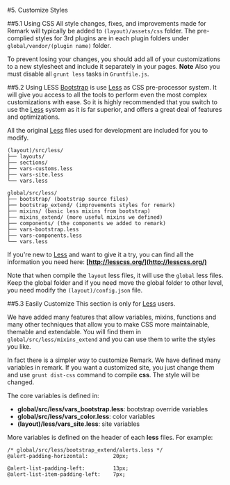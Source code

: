 #5. Customize Styles

##5.1 Using CSS
All style changes, fixes, and improvements made for Remark will typically be added to ```(layout)/assets/css``` folder.
The pre-complied styles for 3rd plugins are in each plugin folders under ```global/vendor/(plugin name)``` folder.

To prevent losing your changes, you should add all of your customizations to a new stylesheet and include it separately in your pages. **Note** Also you must disable all ```grunt less``` tasks in ```Gruntfile.js```.

##5.2 Using LESS
 [Bootstrap](http://getbootstrap.com/) is use [Less](http://lesscss.org/) as CSS pre-processor system. It will give you access to all the tools to perform even the most complex customizations with ease. So it is highly recommended that you switch to use the [Less](http://lesscss.org/) system as it is far superior, and offers a great deal of features and optimizations.

All the original [Less](http://lesscss.org/) files used for development are included for you to modify.

    (layout)/src/less/
    ├── layouts/
    ├── sections/
    ├── vars-customs.less
    ├── vars-site.less
    └── vars.less

    global/src/less/
    ├── bootstrap/ (bootstrap source files)
    ├── bootstrap_extend/ (improvements styles for remark)
    ├── mixins/ (basic less mixins from bootstrap)
    ├── mixins_extend/ (more useful mixins we defined)
    ├── components/ (the components we added to remark)
    ├── vars-bootstrap.less
    ├── vars-components.less
    └── vars.less

If you're new to [Less](http://lesscss.org/) and want to give it a try, you can find all the information you need here: **[http://lesscss.org/](http://lesscss.org/)**

Note that when compile the ```layout``` less files, it will use the ```global``` less files. Keep the global folder and if you need move the global folder to other level, you need modify the ```(layout)/config.json``` file.

##5.3 Easily Customize
This section is only for [Less](http://lesscss.org/) users.

We have added many features that allow variables, mixins, functions and many other techniques that allow you to make CSS more maintainable, themable and extendable. You will find them in ```global/src/less/mixins_extend``` and you can use them to write the styles you like.

In fact there is a simpler way to customize Remark. We have defined many variables in remark.
If you want a customized site, you just change them and use ```grunt dist-css``` command to compile **css**. The style will be changed.

The core variables is defined in:

* **global/src/less/vars_bootstrap.less**: bootstrap override variables
* **global/src/less/vars_color.less**: color variables
* **(layout)/less/vars_site.less**: site variables

More variables is defined on the header of each **less** files. For example:

    /* global/src/less/bootstrap_extend/alerts.less */
    @alert-padding-horizontal:        20px;

    @alert-list-padding-left:         13px;
    @alert-list-item-padding-left:    7px;
